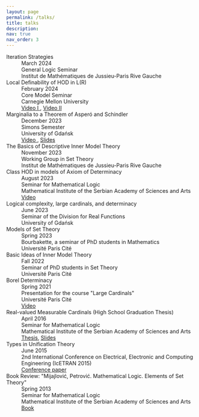 ```yaml
---
layout: page
permalink: /talks/
title: talks
description:
nav: true
nav_order: 3
---
```

<dl>
<dt>Iteration Strategies</dt>
<dd>March 2024<br>
    General Logic Seminar<br>
    Institut de Mathématiques de Jussieu-Paris Rive Gauche</dd>
    
<dt>Local Definability of HOD in L(R)</dt>
<dd>February 2024<br>
    Core Model Seminar<br>
    Carnegie Mellon University<br>
    <a href = "https://www.youtube.com/watch?v=zqufA6jkA34&ab_channel=ObradKasum"> Video I </a>, <a href = "https://www.youtube.com/watch?v=SU6XMsxROeo&ab_channel=ObradKasum"> Video II</a></dd>
    
<dt>Marginalia to a Theorem of Asperó and Schindler</dt>
<dd>December 2023<br>
    Simons Semester<br>
    University of Gdańsk<br>
    <a href = "https://www.youtube.com/watch?v=-tdWSdJQy-E&ab_channel=Rafa%C5%82Filip%C3%B3w"> Video </a>, <a href = "https://drive.google.com/file/d/1o3ErYIG0zh0P9CqtX1Im6snmxLPZM4K1/view?usp=sharing"> Slides</a></dd>
    
<dt>The Basics of Descriptive Inner Model Theory</dt>
<dd>November 2023<br>
    Working Group in Set Theory<br>
    Institut de Mathématiques de Jussieu-Paris Rive Gauche</dd>
    
<dt>Class HOD in models of Axiom of Determinacy</dt>
<dd>August 2023<br>
    Seminar for Mathematical Logic<br>
    Mathematical Institute of the Serbian Academy of Sciences and Arts<br>
    <a href = "https://www.youtube.com/watch?v=j_EdyxYzfs8&ab_channel=ObradKasum">Video</a></dd>
    
<dt>Logical complexity, large cardinals, and determinacy</dt>
<dd>June 2023<br>
    Seminar of the Division for Real Functions<br>
    University of Gdańsk</dd>
    
<dt>Models of Set Theory</dt>
<dd>Spring 2023<br>
    Bourbakette, a seminar of PhD students in Mathematics<br>
    Université Paris Cité</dd>
    
<dt>Basic Ideas of Inner Model Theory</dt>
<dd>Fall 2022<br>
    Seminar of PhD students in Set Theory<br>
    Université Paris Cité</dd>
    
<dt>Borel Determinacy</dt>
<dd>Spring 2021<br>
    Presentation for the course "Large Cardinals"<br>
    Université Paris Cité<br>
    <a href = "https://www.youtube.com/watch?v=XU4mDIvpRFA&list=PLxVQcyqPIuSyFxnGNxx_wUCVTyos_wdZ7&index=27&ab_channel=BobanVelickovic"> Video</a></dd>
    
<dt>Real-valued Measurable Cardinals (High School Graduation Thesis)</dt>
<dd>April 2016<br>
    Seminar for Mathematical Logic<br>
    Mathematical Institute of the Serbian Academy of Sciences and Arts<br>
    <a href="https://drive.google.com/file/d/1uIM1v-IWGRDZTPX_bAUc3DqAhPMenIdh/view?usp=sharing"> Thesis</a>, <a href="https://drive.google.com/file/d/1CR-eQFEx366lXxOB1yp03mAaFMsD0Mwb/view?usp=sharing">Slides</a></dd>
    
<dt>Types in Unification Theory</dt>
<dd>June 2015<br>
    2nd International Conference on Electrical, Electronic and Computing Engineering (IcETRAN 2015)<br>
    <a href="https://drive.google.com/file/d/1MfKDvA4F9VklbhfS1earXUaPys76JkXB/view?usp=sharing"> Conference paper</a></dd>
    
<dt>Book Review: "Mijajlović, Petrović. Mathematical Logic. Elements of Set Theory"</dt>
<dd>Spring 2013<br>
    Seminar for Mathematical Logic<br>
    Mathematical Institute of the Serbian Academy of Sciences and Arts<br>
    <a href = "https://www.knjizara.zavod.co.rs/matematicka-logika-elemen-teo">Book</a></dd>
</dl>
